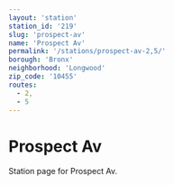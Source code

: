 ```yaml
---
layout: 'station'
station_id: '219'
slug: 'prospect-av'
name: 'Prospect Av'
permalink: '/stations/prospect-av-2,5/'
borough: 'Bronx'
neighborhood: 'Longwood'
zip_code: '10455'
routes:
  - 2,
  - 5
---
```

# Prospect Av

Station page for Prospect Av.
